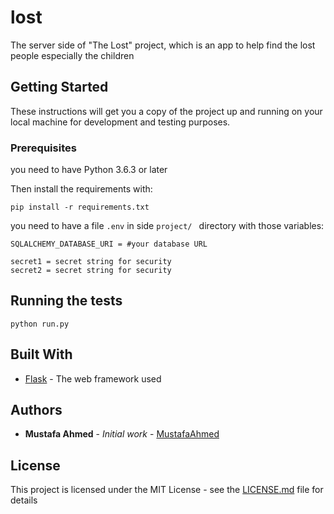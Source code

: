 # lost
The server side of "The Lost" project, which is an app to help find the lost people especially the children

## Getting Started

These instructions will get you a copy of the project up and running on your local machine for development and testing purposes.

### Prerequisites

you need to have Python 3.6.3 or later

Then install the requirements with:

```
pip install -r requirements.txt
```
you need to have a file ``` .env ``` in side ```project/ ``` directory with those variables:

```
SQLALCHEMY_DATABASE_URI = #your database URL

secret1 = secret string for security
secret2 = secret string for security
```

## Running the tests

```
python run.py
```

## Built With

* [Flask](https://flask.palletsprojects.com/en/1.1.x/) - The web framework used

## Authors

* **Mustafa Ahmed** - *Initial work* - [MustafaAhmed](https://github.com/MustafaAhmed20)

## License

This project is licensed under the MIT License - see the [LICENSE.md](LICENSE.md) file for details